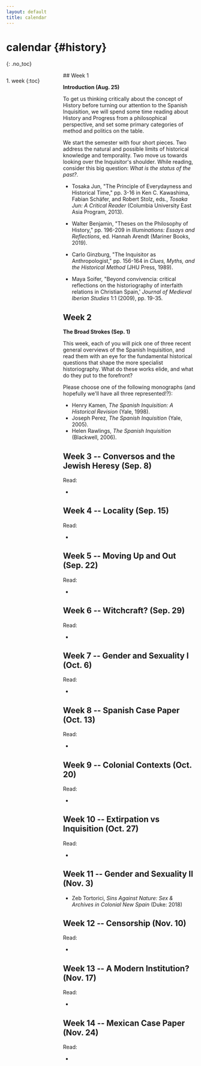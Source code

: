 ```yaml
---
layout: default
title: calendar
---
```


# calendar {#history}
{: .no_toc}

<span style="float:left; width:20%; padding-top:1em;">
1. week
{:toc}
</span>

<div style="float:right; width:70%;">
## Week 1  

**Introduction (Aug. 25)**

To get us thinking critically about the concept of History before turning our
attention to the Spanish Inquisition, we will spend some time reading about
History and Progress from a philosophical perspective, and set some primary
categories of method and politics on the table.

We start the semester with four short pieces. Two address the natural and
possible limits of historical knowledge and temporality. Two move us towards
looking over the Inquisitor's shoulder. While reading, consider this big
question: *What is the status of the past?*. 

* Tosaka Jun, "The Principle of Everydayness and Historical Time," pp. 3-16 in
  Ken C. Kawashima, Fabian Schäfer, and Robert Stolz, eds., *Tosaka Jun:
  A Critical Reader* (Columbia University East Asia Program, 2013).

* Walter Benjamin, "Theses on the Philosophy of History," pp. 196-209 in
  *Illuminations: Essays and Reflections*, ed. Hannah Arendt (Mariner Books,
  2019).

* Carlo Ginzburg, "The Inquisitor as Anthropologist," pp. 156-164 in *Clues,
  Myths, and the Historical Method* (JHU Press, 1989).

* Maya Soifer, "Beyond convivencia: critical reflections on the historiography
  of interfaith relations in Christian Spain,' *Journal of Medieval Iberian
  Studies* 1:1 (2009), pp. 19-35.

## Week 2 

**The Broad Strokes (Sep. 1)**

This week, each of you will pick one of three recent general overviews of the
Spanish Inquisition, and read them with an eye for the fundamental historical
questions that shape the more specialist historiography. What do these works
elide, and what do they put to the forefront?

Please choose one of the following monographs (and hopefully we'll have all
three represented!?):

* Henry Kamen, *The Spanish Inquisition: A Historical Revision* (Yale, 1998).  
* Joseph Perez, *The Spanish Inquisition* (Yale, 2005).
* Helen Rawlings, *The Spanish Inquisition* (Blackwell, 2006).

## Week 3 -- Conversos and the Jewish Heresy (Sep. 8) 

Read:

*


## Week 4 -- Locality (Sep. 15) 

Read:

* 

## Week 5 -- Moving Up and Out (Sep. 22)

Read:

* 


## Week 6 -- Witchcraft? (Sep. 29) 

Read:

* 


## Week 7 -- Gender and Sexuality I (Oct. 6) 

Read:

* 


## Week 8 -- Spanish Case Paper (Oct. 13) 

Read:

* 


## Week 9 -- Colonial Contexts (Oct. 20)  

Read:

* 


## Week 10 -- Extirpation vs Inquisition (Oct. 27)

Read:

* 


## Week 11 -- Gender and Sexuality II (Nov. 3)  

* Zeb Tortorici, *Sins Against Nature: Sex & Archives in Colonial New Spain*
  (Duke: 2018)

## Week 12 -- Censorship (Nov. 10)  

Read:

* 


## Week 13 -- A Modern Institution?  (Nov. 17) 

Read:

* 


## Week 14 -- Mexican Case Paper (Nov. 24)

Read:

* 

</div>







